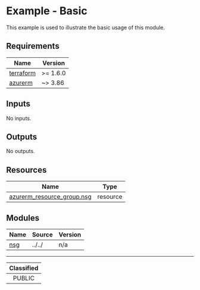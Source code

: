 # Example - Basic

This example is used to illustrate the basic usage of this module.

<!-- BEGIN_TF_DOCS -->
## Requirements

| Name | Version |
|------|---------|
| <a name="requirement_terraform"></a> [terraform](#requirement\_terraform) | >= 1.6.0 |
| <a name="requirement_azurerm"></a> [azurerm](#requirement\_azurerm) | ~> 3.86 |

## Inputs

No inputs.

## Outputs

No outputs.

## Resources

| Name | Type |
|------|------|
| [azurerm_resource_group.nsg](https://registry.terraform.io/providers/hashicorp/azurerm/latest/docs/resources/resource_group) | resource |

## Modules

| Name | Source | Version |
|------|--------|---------|
| <a name="module_nsg"></a> [nsg](#module\_nsg) | ../../ | n/a |
<!-- END_TF_DOCS -->
_______________
| Classified  |
| :---------: |
|   PUBLIC    |